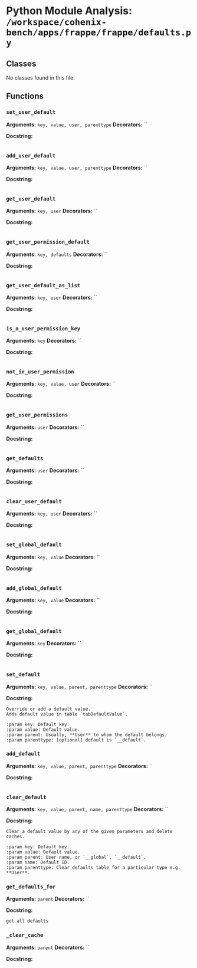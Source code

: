# Python Module Analysis: `/workspace/cohenix-bench/apps/frappe/frappe/defaults.py`

## Classes

No classes found in this file.


## Functions

### `set_user_default`
**Arguments:** `key, value, user, parenttype`
**Decorators:** ``

**Docstring:**
```

```
### `add_user_default`
**Arguments:** `key, value, user, parenttype`
**Decorators:** ``

**Docstring:**
```

```
### `get_user_default`
**Arguments:** `key, user`
**Decorators:** ``

**Docstring:**
```

```
### `get_user_permission_default`
**Arguments:** `key, defaults`
**Decorators:** ``

**Docstring:**
```

```
### `get_user_default_as_list`
**Arguments:** `key, user`
**Decorators:** ``

**Docstring:**
```

```
### `is_a_user_permission_key`
**Arguments:** `key`
**Decorators:** ``

**Docstring:**
```

```
### `not_in_user_permission`
**Arguments:** `key, value, user`
**Decorators:** ``

**Docstring:**
```

```
### `get_user_permissions`
**Arguments:** `user`
**Decorators:** ``

**Docstring:**
```

```
### `get_defaults`
**Arguments:** `user`
**Decorators:** ``

**Docstring:**
```

```
### `clear_user_default`
**Arguments:** `key, user`
**Decorators:** ``

**Docstring:**
```

```
### `set_global_default`
**Arguments:** `key, value`
**Decorators:** ``

**Docstring:**
```

```
### `add_global_default`
**Arguments:** `key, value`
**Decorators:** ``

**Docstring:**
```

```
### `get_global_default`
**Arguments:** `key`
**Decorators:** ``

**Docstring:**
```

```
### `set_default`
**Arguments:** `key, value, parent, parenttype`
**Decorators:** ``

**Docstring:**
```
Override or add a default value.
Adds default value in table `tabDefaultValue`.

:param key: Default key.
:param value: Default value.
:param parent: Usually, **User** to whom the default belongs.
:param parenttype: [optional] default is `__default`.
```
### `add_default`
**Arguments:** `key, value, parent, parenttype`
**Decorators:** ``

**Docstring:**
```

```
### `clear_default`
**Arguments:** `key, value, parent, name, parenttype`
**Decorators:** ``

**Docstring:**
```
Clear a default value by any of the given parameters and delete caches.

:param key: Default key.
:param value: Default value.
:param parent: User name, or `__global`, `__default`.
:param name: Default ID.
:param parenttype: Clear defaults table for a particular type e.g. **User**.
```
### `get_defaults_for`
**Arguments:** `parent`
**Decorators:** ``

**Docstring:**
```
get all defaults
```
### `_clear_cache`
**Arguments:** `parent`
**Decorators:** ``

**Docstring:**
```

```

